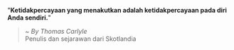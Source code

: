 "**Ketidakpercayaan yang menakutkan adalah ketidakpercayaan pada diri Anda sendiri.**"

> ~ _By Thomas Carlyle_  
Penulis dan sejarawan dari Skotlandia
